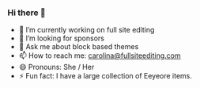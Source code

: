### Hi there 👋

- 🔭 I’m currently working on full site editing
- 🤔 I’m looking for sponsors
- 💬 Ask me about block based themes
- 📫 How to reach me: carolina@fullsiteediting.com
- 😄 Pronouns: She / Her
- ⚡ Fun fact: I have a large collection of Eeyeore items.
